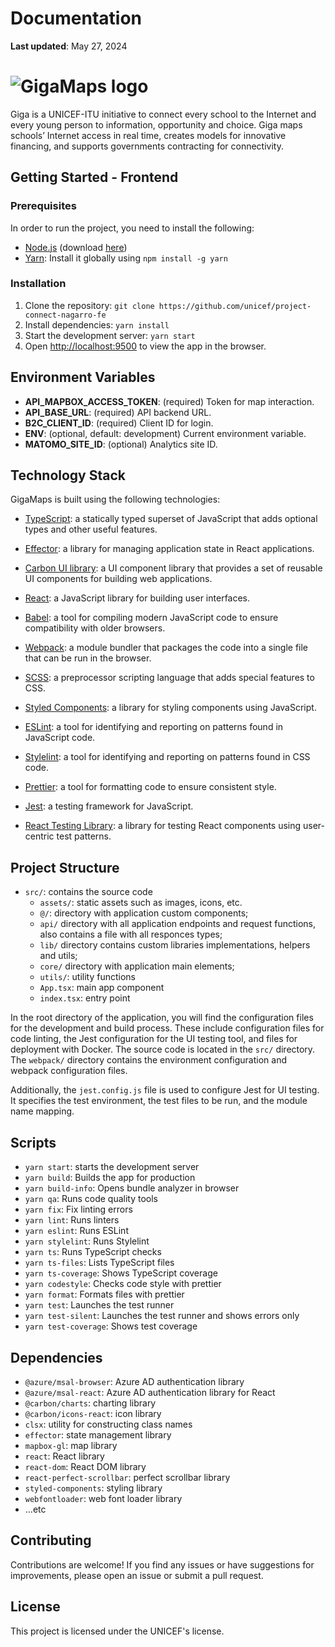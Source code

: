 # Documentation
**Last updated**: May 27, 2024
# ![GigaMaps logo](https://maps.giga.global/assets/giga-logo.bdd54d.png)
Giga is a UNICEF-ITU initiative to connect every school to the Internet and every young person to information, opportunity and choice. 
Giga maps schools’ Internet access in real time, creates models for innovative financing, and supports governments contracting for connectivity. 

## Getting Started - Frontend


### Prerequisites

In order to run the project, you need to install the following:

- [Node.js](https://nodejs.org) (download [here](https://nodejs.org/en/download/))
- [Yarn](https://yarnpkg.com): Install it globally using `npm install -g yarn`


### Installation
1. Clone the repository: `git clone https://github.com/unicef/project-connect-nagarro-fe`
2. Install dependencies: `yarn install`
3. Start the development server: `yarn start`
4. Open [http://localhost:9500](http://localhost:9500) to view the app in the browser.


## Environment Variables

- **API_MAPBOX_ACCESS_TOKEN**: (required) Token for map interaction.
- **API_BASE_URL**: (required) API backend URL.
- **B2C_CLIENT_ID**: (required) Client ID for login.
- **ENV**: (optional, default: development) Current environment variable.
- **MATOMO_SITE_ID**: (optional) Analytics site ID.

## Technology Stack

GigaMaps is built using the following technologies:

- [TypeScript](https://www.typescriptlang.org/): a statically typed superset of JavaScript that adds optional types and other useful features.

- [Effector](https://effector.dev/): a library for managing application state in React applications.

- [Carbon UI library](https://www.carbondesignsystem.com/): a UI component library that provides a set of reusable UI components for building web applications.

- [React](https://reactjs.org/): a JavaScript library for building user interfaces.

- [Babel](https://babeljs.io/): a tool for compiling modern JavaScript code to ensure compatibility with older browsers.

- [Webpack](https://webpack.js.org/): a module bundler that packages the code into a single file that can be run in the browser.

- [SCSS](https://sass-lang.com/): a preprocessor scripting language that adds special features to CSS.

- [Styled Components](https://styled-components.com/): a library for styling components using JavaScript.

- [ESLint](https://eslint.org/): a tool for identifying and reporting on patterns found in JavaScript code.

- [Stylelint](https://stylelint.io/): a tool for identifying and reporting on patterns found in CSS code.

- [Prettier](https://prettier.io/): a tool for formatting code to ensure consistent style.

- [Jest](https://jestjs.io/): a testing framework for JavaScript.

- [React Testing Library](https://testing-library.com/docs/react-testing-library/intro/): a library for testing React components using user-centric test patterns.

## Project Structure

- `src/`: contains the source code
  - `assets/`: static assets such as images, icons, etc.
  - `@/`:  directory with application custom components;
  - `api/` directory with all application endpoints and request functions, also contains a file with all responces types;  
  - `lib/` directory contains custom libraries implementations, helpers and utils;  
  - `core/` directory with application main elements;
  - `utils/`: utility functions
  - `App.tsx`: main app component
  - `index.tsx`: entry point

In the root directory of the application, you will find the configuration files for the development and build process. These include configuration files for code linting, the Jest configuration for the UI testing tool, and files for deployment with Docker. The source code is located in the `src/` directory. The `webpack/` directory contains the environment configuration and webpack configuration files. 

Additionally, the `jest.config.js` file is used to configure Jest for UI testing. It specifies the test environment, the test files to be run, and the module name mapping.


## Scripts

- `yarn start`: starts the development server
- `yarn build`: Builds the app for production
- `yarn build-info`: Opens bundle analyzer in browser
- `yarn qa`: Runs code quality tools
- `yarn fix`: Fix linting errors
- `yarn lint`: Runs linters
- `yarn eslint`: Runs ESLint
- `yarn stylelint`: Runs Stylelint
- `yarn ts`: Runs TypeScript checks
- `yarn ts-files`: Lists TypeScript files
- `yarn ts-coverage`: Shows TypeScript coverage
- `yarn codestyle`: Checks code style with prettier
- `yarn format`: Formats files with prettier
- `yarn test`: Launches the test runner
- `yarn test-silent`: Launches the test runner and shows errors only
- `yarn test-coverage`: Shows test coverage

## Dependencies

- `@azure/msal-browser`: Azure AD authentication library
- `@azure/msal-react`: Azure AD authentication library for React
- `@carbon/charts`: charting library
- `@carbon/icons-react`: icon library
- `clsx`: utility for constructing class names
- `effector`: state management library
- `mapbox-gl`: map library
- `react`: React library
- `react-dom`: React DOM library
- `react-perfect-scrollbar`: perfect scrollbar library
- `styled-components`: styling library
- `webfontloader`: web font loader library
- ...etc

## Contributing

Contributions are welcome! If you find any issues or have suggestions for improvements, please open an issue or submit a pull request.

## License

This project is licensed under the UNICEF's license.

